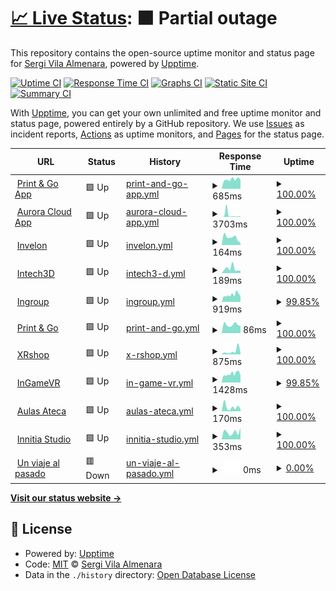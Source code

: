 # [📈 Live Status](https://svilaa.github.io/websites-status): <!--live status--> **🟧 Partial outage**

This repository contains the open-source uptime monitor and status page for [Sergi Vila Almenara](https://svilaa.github.io/websites-status), powered by [Upptime](https://github.com/upptime/upptime).

[![Uptime CI](https://github.com/svilaa/websites-status/workflows/Uptime%20CI/badge.svg)](https://github.com/svilaa/websites-status/actions?query=workflow%3A%22Uptime+CI%22)
[![Response Time CI](https://github.com/svilaa/websites-status/workflows/Response%20Time%20CI/badge.svg)](https://github.com/svilaa/websites-status/actions?query=workflow%3A%22Response+Time+CI%22)
[![Graphs CI](https://github.com/svilaa/websites-status/workflows/Graphs%20CI/badge.svg)](https://github.com/svilaa/websites-status/actions?query=workflow%3A%22Graphs+CI%22)
[![Static Site CI](https://github.com/svilaa/websites-status/workflows/Static%20Site%20CI/badge.svg)](https://github.com/svilaa/websites-status/actions?query=workflow%3A%22Static+Site+CI%22)
[![Summary CI](https://github.com/svilaa/websites-status/workflows/Summary%20CI/badge.svg)](https://github.com/svilaa/websites-status/actions?query=workflow%3A%22Summary+CI%22)

With [Upptime](https://upptime.js.org), you can get your own unlimited and free uptime monitor and status page, powered entirely by a GitHub repository. We use [Issues](https://github.com/svilaa/websites-status/issues) as incident reports, [Actions](https://github.com/svilaa/websites-status/actions) as uptime monitors, and [Pages](https://svilaa.github.io/websites-status) for the status page.

<!--start: status pages-->
<!-- This summary is generated by Upptime (https://github.com/upptime/upptime) -->
<!-- Do not edit this manually, your changes will be overwritten -->
<!-- prettier-ignore -->
| URL | Status | History | Response Time | Uptime |
| --- | ------ | ------- | ------------- | ------ |
| <img alt="" src="https://preprodintechserver.s3.amazonaws.com/static/img/printandgo_logos/favicon.ico" height="13"> [Print & Go App](https://www.printandgo.app) | 🟩 Up | [print-and-go-app.yml](https://github.com/svilaa/websites-status/commits/HEAD/history/print-and-go-app.yml) | <details><summary><img alt="Response time graph" src="./graphs/print-and-go-app/response-time-week.png" height="20"> 685ms</summary><br><a href="https://svilaa.github.io/websites-status/history/print-and-go-app"><img alt="Response time 671" src="https://img.shields.io/endpoint?url=https%3A%2F%2Fraw.githubusercontent.com%2Fsvilaa%2Fwebsites-status%2FHEAD%2Fapi%2Fprint-and-go-app%2Fresponse-time.json"></a><br><a href="https://svilaa.github.io/websites-status/history/print-and-go-app"><img alt="24-hour response time 785" src="https://img.shields.io/endpoint?url=https%3A%2F%2Fraw.githubusercontent.com%2Fsvilaa%2Fwebsites-status%2FHEAD%2Fapi%2Fprint-and-go-app%2Fresponse-time-day.json"></a><br><a href="https://svilaa.github.io/websites-status/history/print-and-go-app"><img alt="7-day response time 685" src="https://img.shields.io/endpoint?url=https%3A%2F%2Fraw.githubusercontent.com%2Fsvilaa%2Fwebsites-status%2FHEAD%2Fapi%2Fprint-and-go-app%2Fresponse-time-week.json"></a><br><a href="https://svilaa.github.io/websites-status/history/print-and-go-app"><img alt="30-day response time 648" src="https://img.shields.io/endpoint?url=https%3A%2F%2Fraw.githubusercontent.com%2Fsvilaa%2Fwebsites-status%2FHEAD%2Fapi%2Fprint-and-go-app%2Fresponse-time-month.json"></a><br><a href="https://svilaa.github.io/websites-status/history/print-and-go-app"><img alt="1-year response time 702" src="https://img.shields.io/endpoint?url=https%3A%2F%2Fraw.githubusercontent.com%2Fsvilaa%2Fwebsites-status%2FHEAD%2Fapi%2Fprint-and-go-app%2Fresponse-time-year.json"></a></details> | <details><summary><a href="https://svilaa.github.io/websites-status/history/print-and-go-app">100.00%</a></summary><a href="https://svilaa.github.io/websites-status/history/print-and-go-app"><img alt="All-time uptime 99.90%" src="https://img.shields.io/endpoint?url=https%3A%2F%2Fraw.githubusercontent.com%2Fsvilaa%2Fwebsites-status%2FHEAD%2Fapi%2Fprint-and-go-app%2Fuptime.json"></a><br><a href="https://svilaa.github.io/websites-status/history/print-and-go-app"><img alt="24-hour uptime 100.00%" src="https://img.shields.io/endpoint?url=https%3A%2F%2Fraw.githubusercontent.com%2Fsvilaa%2Fwebsites-status%2FHEAD%2Fapi%2Fprint-and-go-app%2Fuptime-day.json"></a><br><a href="https://svilaa.github.io/websites-status/history/print-and-go-app"><img alt="7-day uptime 100.00%" src="https://img.shields.io/endpoint?url=https%3A%2F%2Fraw.githubusercontent.com%2Fsvilaa%2Fwebsites-status%2FHEAD%2Fapi%2Fprint-and-go-app%2Fuptime-week.json"></a><br><a href="https://svilaa.github.io/websites-status/history/print-and-go-app"><img alt="30-day uptime 100.00%" src="https://img.shields.io/endpoint?url=https%3A%2F%2Fraw.githubusercontent.com%2Fsvilaa%2Fwebsites-status%2FHEAD%2Fapi%2Fprint-and-go-app%2Fuptime-month.json"></a><br><a href="https://svilaa.github.io/websites-status/history/print-and-go-app"><img alt="1-year uptime 100.00%" src="https://img.shields.io/endpoint?url=https%3A%2F%2Fraw.githubusercontent.com%2Fsvilaa%2Fwebsites-status%2FHEAD%2Fapi%2Fprint-and-go-app%2Fuptime-year.json"></a></details>
| <img alt="" src="https://invelonpublic.s3.eu-west-3.amazonaws.com/img/aurora_logo_128.png" height="13"> [Aurora Cloud App](https://www.auroracloud.app) | 🟩 Up | [aurora-cloud-app.yml](https://github.com/svilaa/websites-status/commits/HEAD/history/aurora-cloud-app.yml) | <details><summary><img alt="Response time graph" src="./graphs/aurora-cloud-app/response-time-week.png" height="20"> 3703ms</summary><br><a href="https://svilaa.github.io/websites-status/history/aurora-cloud-app"><img alt="Response time 799" src="https://img.shields.io/endpoint?url=https%3A%2F%2Fraw.githubusercontent.com%2Fsvilaa%2Fwebsites-status%2FHEAD%2Fapi%2Faurora-cloud-app%2Fresponse-time.json"></a><br><a href="https://svilaa.github.io/websites-status/history/aurora-cloud-app"><img alt="24-hour response time 1059" src="https://img.shields.io/endpoint?url=https%3A%2F%2Fraw.githubusercontent.com%2Fsvilaa%2Fwebsites-status%2FHEAD%2Fapi%2Faurora-cloud-app%2Fresponse-time-day.json"></a><br><a href="https://svilaa.github.io/websites-status/history/aurora-cloud-app"><img alt="7-day response time 3703" src="https://img.shields.io/endpoint?url=https%3A%2F%2Fraw.githubusercontent.com%2Fsvilaa%2Fwebsites-status%2FHEAD%2Fapi%2Faurora-cloud-app%2Fresponse-time-week.json"></a><br><a href="https://svilaa.github.io/websites-status/history/aurora-cloud-app"><img alt="30-day response time 1483" src="https://img.shields.io/endpoint?url=https%3A%2F%2Fraw.githubusercontent.com%2Fsvilaa%2Fwebsites-status%2FHEAD%2Fapi%2Faurora-cloud-app%2Fresponse-time-month.json"></a><br><a href="https://svilaa.github.io/websites-status/history/aurora-cloud-app"><img alt="1-year response time 818" src="https://img.shields.io/endpoint?url=https%3A%2F%2Fraw.githubusercontent.com%2Fsvilaa%2Fwebsites-status%2FHEAD%2Fapi%2Faurora-cloud-app%2Fresponse-time-year.json"></a></details> | <details><summary><a href="https://svilaa.github.io/websites-status/history/aurora-cloud-app">100.00%</a></summary><a href="https://svilaa.github.io/websites-status/history/aurora-cloud-app"><img alt="All-time uptime 99.98%" src="https://img.shields.io/endpoint?url=https%3A%2F%2Fraw.githubusercontent.com%2Fsvilaa%2Fwebsites-status%2FHEAD%2Fapi%2Faurora-cloud-app%2Fuptime.json"></a><br><a href="https://svilaa.github.io/websites-status/history/aurora-cloud-app"><img alt="24-hour uptime 100.00%" src="https://img.shields.io/endpoint?url=https%3A%2F%2Fraw.githubusercontent.com%2Fsvilaa%2Fwebsites-status%2FHEAD%2Fapi%2Faurora-cloud-app%2Fuptime-day.json"></a><br><a href="https://svilaa.github.io/websites-status/history/aurora-cloud-app"><img alt="7-day uptime 100.00%" src="https://img.shields.io/endpoint?url=https%3A%2F%2Fraw.githubusercontent.com%2Fsvilaa%2Fwebsites-status%2FHEAD%2Fapi%2Faurora-cloud-app%2Fuptime-week.json"></a><br><a href="https://svilaa.github.io/websites-status/history/aurora-cloud-app"><img alt="30-day uptime 100.00%" src="https://img.shields.io/endpoint?url=https%3A%2F%2Fraw.githubusercontent.com%2Fsvilaa%2Fwebsites-status%2FHEAD%2Fapi%2Faurora-cloud-app%2Fuptime-month.json"></a><br><a href="https://svilaa.github.io/websites-status/history/aurora-cloud-app"><img alt="1-year uptime 100.00%" src="https://img.shields.io/endpoint?url=https%3A%2F%2Fraw.githubusercontent.com%2Fsvilaa%2Fwebsites-status%2FHEAD%2Fapi%2Faurora-cloud-app%2Fuptime-year.json"></a></details>
| <img alt="" src="https://invelon.com/favicon-32x32.png" height="13"> [Invelon](https://invelon.com) | 🟩 Up | [invelon.yml](https://github.com/svilaa/websites-status/commits/HEAD/history/invelon.yml) | <details><summary><img alt="Response time graph" src="./graphs/invelon/response-time-week.png" height="20"> 164ms</summary><br><a href="https://svilaa.github.io/websites-status/history/invelon"><img alt="Response time 236" src="https://img.shields.io/endpoint?url=https%3A%2F%2Fraw.githubusercontent.com%2Fsvilaa%2Fwebsites-status%2FHEAD%2Fapi%2Finvelon%2Fresponse-time.json"></a><br><a href="https://svilaa.github.io/websites-status/history/invelon"><img alt="24-hour response time 109" src="https://img.shields.io/endpoint?url=https%3A%2F%2Fraw.githubusercontent.com%2Fsvilaa%2Fwebsites-status%2FHEAD%2Fapi%2Finvelon%2Fresponse-time-day.json"></a><br><a href="https://svilaa.github.io/websites-status/history/invelon"><img alt="7-day response time 164" src="https://img.shields.io/endpoint?url=https%3A%2F%2Fraw.githubusercontent.com%2Fsvilaa%2Fwebsites-status%2FHEAD%2Fapi%2Finvelon%2Fresponse-time-week.json"></a><br><a href="https://svilaa.github.io/websites-status/history/invelon"><img alt="30-day response time 225" src="https://img.shields.io/endpoint?url=https%3A%2F%2Fraw.githubusercontent.com%2Fsvilaa%2Fwebsites-status%2FHEAD%2Fapi%2Finvelon%2Fresponse-time-month.json"></a><br><a href="https://svilaa.github.io/websites-status/history/invelon"><img alt="1-year response time 249" src="https://img.shields.io/endpoint?url=https%3A%2F%2Fraw.githubusercontent.com%2Fsvilaa%2Fwebsites-status%2FHEAD%2Fapi%2Finvelon%2Fresponse-time-year.json"></a></details> | <details><summary><a href="https://svilaa.github.io/websites-status/history/invelon">100.00%</a></summary><a href="https://svilaa.github.io/websites-status/history/invelon"><img alt="All-time uptime 99.98%" src="https://img.shields.io/endpoint?url=https%3A%2F%2Fraw.githubusercontent.com%2Fsvilaa%2Fwebsites-status%2FHEAD%2Fapi%2Finvelon%2Fuptime.json"></a><br><a href="https://svilaa.github.io/websites-status/history/invelon"><img alt="24-hour uptime 100.00%" src="https://img.shields.io/endpoint?url=https%3A%2F%2Fraw.githubusercontent.com%2Fsvilaa%2Fwebsites-status%2FHEAD%2Fapi%2Finvelon%2Fuptime-day.json"></a><br><a href="https://svilaa.github.io/websites-status/history/invelon"><img alt="7-day uptime 100.00%" src="https://img.shields.io/endpoint?url=https%3A%2F%2Fraw.githubusercontent.com%2Fsvilaa%2Fwebsites-status%2FHEAD%2Fapi%2Finvelon%2Fuptime-week.json"></a><br><a href="https://svilaa.github.io/websites-status/history/invelon"><img alt="30-day uptime 100.00%" src="https://img.shields.io/endpoint?url=https%3A%2F%2Fraw.githubusercontent.com%2Fsvilaa%2Fwebsites-status%2FHEAD%2Fapi%2Finvelon%2Fuptime-month.json"></a><br><a href="https://svilaa.github.io/websites-status/history/invelon"><img alt="1-year uptime 99.99%" src="https://img.shields.io/endpoint?url=https%3A%2F%2Fraw.githubusercontent.com%2Fsvilaa%2Fwebsites-status%2FHEAD%2Fapi%2Finvelon%2Fuptime-year.json"></a></details>
| <img alt="" src="https://intech3d.es/wp-content/uploads/2016/11/intech3dlogo2-280x280.png" height="13"> [Intech3D](https://intech3d.es) | 🟩 Up | [intech3-d.yml](https://github.com/svilaa/websites-status/commits/HEAD/history/intech3-d.yml) | <details><summary><img alt="Response time graph" src="./graphs/intech3-d/response-time-week.png" height="20"> 189ms</summary><br><a href="https://svilaa.github.io/websites-status/history/intech3-d"><img alt="Response time 399" src="https://img.shields.io/endpoint?url=https%3A%2F%2Fraw.githubusercontent.com%2Fsvilaa%2Fwebsites-status%2FHEAD%2Fapi%2Fintech3-d%2Fresponse-time.json"></a><br><a href="https://svilaa.github.io/websites-status/history/intech3-d"><img alt="24-hour response time 72" src="https://img.shields.io/endpoint?url=https%3A%2F%2Fraw.githubusercontent.com%2Fsvilaa%2Fwebsites-status%2FHEAD%2Fapi%2Fintech3-d%2Fresponse-time-day.json"></a><br><a href="https://svilaa.github.io/websites-status/history/intech3-d"><img alt="7-day response time 189" src="https://img.shields.io/endpoint?url=https%3A%2F%2Fraw.githubusercontent.com%2Fsvilaa%2Fwebsites-status%2FHEAD%2Fapi%2Fintech3-d%2Fresponse-time-week.json"></a><br><a href="https://svilaa.github.io/websites-status/history/intech3-d"><img alt="30-day response time 1119" src="https://img.shields.io/endpoint?url=https%3A%2F%2Fraw.githubusercontent.com%2Fsvilaa%2Fwebsites-status%2FHEAD%2Fapi%2Fintech3-d%2Fresponse-time-month.json"></a><br><a href="https://svilaa.github.io/websites-status/history/intech3-d"><img alt="1-year response time 462" src="https://img.shields.io/endpoint?url=https%3A%2F%2Fraw.githubusercontent.com%2Fsvilaa%2Fwebsites-status%2FHEAD%2Fapi%2Fintech3-d%2Fresponse-time-year.json"></a></details> | <details><summary><a href="https://svilaa.github.io/websites-status/history/intech3-d">100.00%</a></summary><a href="https://svilaa.github.io/websites-status/history/intech3-d"><img alt="All-time uptime 99.68%" src="https://img.shields.io/endpoint?url=https%3A%2F%2Fraw.githubusercontent.com%2Fsvilaa%2Fwebsites-status%2FHEAD%2Fapi%2Fintech3-d%2Fuptime.json"></a><br><a href="https://svilaa.github.io/websites-status/history/intech3-d"><img alt="24-hour uptime 100.00%" src="https://img.shields.io/endpoint?url=https%3A%2F%2Fraw.githubusercontent.com%2Fsvilaa%2Fwebsites-status%2FHEAD%2Fapi%2Fintech3-d%2Fuptime-day.json"></a><br><a href="https://svilaa.github.io/websites-status/history/intech3-d"><img alt="7-day uptime 100.00%" src="https://img.shields.io/endpoint?url=https%3A%2F%2Fraw.githubusercontent.com%2Fsvilaa%2Fwebsites-status%2FHEAD%2Fapi%2Fintech3-d%2Fuptime-week.json"></a><br><a href="https://svilaa.github.io/websites-status/history/intech3-d"><img alt="30-day uptime 100.00%" src="https://img.shields.io/endpoint?url=https%3A%2F%2Fraw.githubusercontent.com%2Fsvilaa%2Fwebsites-status%2FHEAD%2Fapi%2Fintech3-d%2Fuptime-month.json"></a><br><a href="https://svilaa.github.io/websites-status/history/intech3-d"><img alt="1-year uptime 99.99%" src="https://img.shields.io/endpoint?url=https%3A%2F%2Fraw.githubusercontent.com%2Fsvilaa%2Fwebsites-status%2FHEAD%2Fapi%2Fintech3-d%2Fuptime-year.json"></a></details>
| <img alt="" src="https://ingroup.biz/wp-content/uploads/2021/07/favicon.png" height="13"> [Ingroup](https://ingroup.biz) | 🟩 Up | [ingroup.yml](https://github.com/svilaa/websites-status/commits/HEAD/history/ingroup.yml) | <details><summary><img alt="Response time graph" src="./graphs/ingroup/response-time-week.png" height="20"> 919ms</summary><br><a href="https://svilaa.github.io/websites-status/history/ingroup"><img alt="Response time 885" src="https://img.shields.io/endpoint?url=https%3A%2F%2Fraw.githubusercontent.com%2Fsvilaa%2Fwebsites-status%2FHEAD%2Fapi%2Fingroup%2Fresponse-time.json"></a><br><a href="https://svilaa.github.io/websites-status/history/ingroup"><img alt="24-hour response time 1119" src="https://img.shields.io/endpoint?url=https%3A%2F%2Fraw.githubusercontent.com%2Fsvilaa%2Fwebsites-status%2FHEAD%2Fapi%2Fingroup%2Fresponse-time-day.json"></a><br><a href="https://svilaa.github.io/websites-status/history/ingroup"><img alt="7-day response time 919" src="https://img.shields.io/endpoint?url=https%3A%2F%2Fraw.githubusercontent.com%2Fsvilaa%2Fwebsites-status%2FHEAD%2Fapi%2Fingroup%2Fresponse-time-week.json"></a><br><a href="https://svilaa.github.io/websites-status/history/ingroup"><img alt="30-day response time 877" src="https://img.shields.io/endpoint?url=https%3A%2F%2Fraw.githubusercontent.com%2Fsvilaa%2Fwebsites-status%2FHEAD%2Fapi%2Fingroup%2Fresponse-time-month.json"></a><br><a href="https://svilaa.github.io/websites-status/history/ingroup"><img alt="1-year response time 898" src="https://img.shields.io/endpoint?url=https%3A%2F%2Fraw.githubusercontent.com%2Fsvilaa%2Fwebsites-status%2FHEAD%2Fapi%2Fingroup%2Fresponse-time-year.json"></a></details> | <details><summary><a href="https://svilaa.github.io/websites-status/history/ingroup">99.85%</a></summary><a href="https://svilaa.github.io/websites-status/history/ingroup"><img alt="All-time uptime 99.88%" src="https://img.shields.io/endpoint?url=https%3A%2F%2Fraw.githubusercontent.com%2Fsvilaa%2Fwebsites-status%2FHEAD%2Fapi%2Fingroup%2Fuptime.json"></a><br><a href="https://svilaa.github.io/websites-status/history/ingroup"><img alt="24-hour uptime 100.00%" src="https://img.shields.io/endpoint?url=https%3A%2F%2Fraw.githubusercontent.com%2Fsvilaa%2Fwebsites-status%2FHEAD%2Fapi%2Fingroup%2Fuptime-day.json"></a><br><a href="https://svilaa.github.io/websites-status/history/ingroup"><img alt="7-day uptime 99.85%" src="https://img.shields.io/endpoint?url=https%3A%2F%2Fraw.githubusercontent.com%2Fsvilaa%2Fwebsites-status%2FHEAD%2Fapi%2Fingroup%2Fuptime-week.json"></a><br><a href="https://svilaa.github.io/websites-status/history/ingroup"><img alt="30-day uptime 99.81%" src="https://img.shields.io/endpoint?url=https%3A%2F%2Fraw.githubusercontent.com%2Fsvilaa%2Fwebsites-status%2FHEAD%2Fapi%2Fingroup%2Fuptime-month.json"></a><br><a href="https://svilaa.github.io/websites-status/history/ingroup"><img alt="1-year uptime 99.82%" src="https://img.shields.io/endpoint?url=https%3A%2F%2Fraw.githubusercontent.com%2Fsvilaa%2Fwebsites-status%2FHEAD%2Fapi%2Fingroup%2Fuptime-year.json"></a></details>
| <img alt="" src="https://preprodintechserver.s3.amazonaws.com/static/img/printandgo_logos/favicon.ico" height="13"> [Print & Go](https://printandgo.tech) | 🟩 Up | [print-and-go.yml](https://github.com/svilaa/websites-status/commits/HEAD/history/print-and-go.yml) | <details><summary><img alt="Response time graph" src="./graphs/print-and-go/response-time-week.png" height="20"> 86ms</summary><br><a href="https://svilaa.github.io/websites-status/history/print-and-go"><img alt="Response time 148" src="https://img.shields.io/endpoint?url=https%3A%2F%2Fraw.githubusercontent.com%2Fsvilaa%2Fwebsites-status%2FHEAD%2Fapi%2Fprint-and-go%2Fresponse-time.json"></a><br><a href="https://svilaa.github.io/websites-status/history/print-and-go"><img alt="24-hour response time 79" src="https://img.shields.io/endpoint?url=https%3A%2F%2Fraw.githubusercontent.com%2Fsvilaa%2Fwebsites-status%2FHEAD%2Fapi%2Fprint-and-go%2Fresponse-time-day.json"></a><br><a href="https://svilaa.github.io/websites-status/history/print-and-go"><img alt="7-day response time 86" src="https://img.shields.io/endpoint?url=https%3A%2F%2Fraw.githubusercontent.com%2Fsvilaa%2Fwebsites-status%2FHEAD%2Fapi%2Fprint-and-go%2Fresponse-time-week.json"></a><br><a href="https://svilaa.github.io/websites-status/history/print-and-go"><img alt="30-day response time 122" src="https://img.shields.io/endpoint?url=https%3A%2F%2Fraw.githubusercontent.com%2Fsvilaa%2Fwebsites-status%2FHEAD%2Fapi%2Fprint-and-go%2Fresponse-time-month.json"></a><br><a href="https://svilaa.github.io/websites-status/history/print-and-go"><img alt="1-year response time 145" src="https://img.shields.io/endpoint?url=https%3A%2F%2Fraw.githubusercontent.com%2Fsvilaa%2Fwebsites-status%2FHEAD%2Fapi%2Fprint-and-go%2Fresponse-time-year.json"></a></details> | <details><summary><a href="https://svilaa.github.io/websites-status/history/print-and-go">100.00%</a></summary><a href="https://svilaa.github.io/websites-status/history/print-and-go"><img alt="All-time uptime 99.87%" src="https://img.shields.io/endpoint?url=https%3A%2F%2Fraw.githubusercontent.com%2Fsvilaa%2Fwebsites-status%2FHEAD%2Fapi%2Fprint-and-go%2Fuptime.json"></a><br><a href="https://svilaa.github.io/websites-status/history/print-and-go"><img alt="24-hour uptime 100.00%" src="https://img.shields.io/endpoint?url=https%3A%2F%2Fraw.githubusercontent.com%2Fsvilaa%2Fwebsites-status%2FHEAD%2Fapi%2Fprint-and-go%2Fuptime-day.json"></a><br><a href="https://svilaa.github.io/websites-status/history/print-and-go"><img alt="7-day uptime 100.00%" src="https://img.shields.io/endpoint?url=https%3A%2F%2Fraw.githubusercontent.com%2Fsvilaa%2Fwebsites-status%2FHEAD%2Fapi%2Fprint-and-go%2Fuptime-week.json"></a><br><a href="https://svilaa.github.io/websites-status/history/print-and-go"><img alt="30-day uptime 100.00%" src="https://img.shields.io/endpoint?url=https%3A%2F%2Fraw.githubusercontent.com%2Fsvilaa%2Fwebsites-status%2FHEAD%2Fapi%2Fprint-and-go%2Fuptime-month.json"></a><br><a href="https://svilaa.github.io/websites-status/history/print-and-go"><img alt="1-year uptime 99.64%" src="https://img.shields.io/endpoint?url=https%3A%2F%2Fraw.githubusercontent.com%2Fsvilaa%2Fwebsites-status%2FHEAD%2Fapi%2Fprint-and-go%2Fuptime-year.json"></a></details>
| <img alt="" src="https://cdn.shopify.com/s/files/1/0506/7184/5560/files/XR-small_32x32.png" height="13"> [XRshop](https://xrshop.invelon.com) | 🟩 Up | [x-rshop.yml](https://github.com/svilaa/websites-status/commits/HEAD/history/x-rshop.yml) | <details><summary><img alt="Response time graph" src="./graphs/x-rshop/response-time-week.png" height="20"> 875ms</summary><br><a href="https://svilaa.github.io/websites-status/history/x-rshop"><img alt="Response time 861" src="https://img.shields.io/endpoint?url=https%3A%2F%2Fraw.githubusercontent.com%2Fsvilaa%2Fwebsites-status%2FHEAD%2Fapi%2Fx-rshop%2Fresponse-time.json"></a><br><a href="https://svilaa.github.io/websites-status/history/x-rshop"><img alt="24-hour response time 1170" src="https://img.shields.io/endpoint?url=https%3A%2F%2Fraw.githubusercontent.com%2Fsvilaa%2Fwebsites-status%2FHEAD%2Fapi%2Fx-rshop%2Fresponse-time-day.json"></a><br><a href="https://svilaa.github.io/websites-status/history/x-rshop"><img alt="7-day response time 875" src="https://img.shields.io/endpoint?url=https%3A%2F%2Fraw.githubusercontent.com%2Fsvilaa%2Fwebsites-status%2FHEAD%2Fapi%2Fx-rshop%2Fresponse-time-week.json"></a><br><a href="https://svilaa.github.io/websites-status/history/x-rshop"><img alt="30-day response time 692" src="https://img.shields.io/endpoint?url=https%3A%2F%2Fraw.githubusercontent.com%2Fsvilaa%2Fwebsites-status%2FHEAD%2Fapi%2Fx-rshop%2Fresponse-time-month.json"></a><br><a href="https://svilaa.github.io/websites-status/history/x-rshop"><img alt="1-year response time 866" src="https://img.shields.io/endpoint?url=https%3A%2F%2Fraw.githubusercontent.com%2Fsvilaa%2Fwebsites-status%2FHEAD%2Fapi%2Fx-rshop%2Fresponse-time-year.json"></a></details> | <details><summary><a href="https://svilaa.github.io/websites-status/history/x-rshop">100.00%</a></summary><a href="https://svilaa.github.io/websites-status/history/x-rshop"><img alt="All-time uptime 100.00%" src="https://img.shields.io/endpoint?url=https%3A%2F%2Fraw.githubusercontent.com%2Fsvilaa%2Fwebsites-status%2FHEAD%2Fapi%2Fx-rshop%2Fuptime.json"></a><br><a href="https://svilaa.github.io/websites-status/history/x-rshop"><img alt="24-hour uptime 100.00%" src="https://img.shields.io/endpoint?url=https%3A%2F%2Fraw.githubusercontent.com%2Fsvilaa%2Fwebsites-status%2FHEAD%2Fapi%2Fx-rshop%2Fuptime-day.json"></a><br><a href="https://svilaa.github.io/websites-status/history/x-rshop"><img alt="7-day uptime 100.00%" src="https://img.shields.io/endpoint?url=https%3A%2F%2Fraw.githubusercontent.com%2Fsvilaa%2Fwebsites-status%2FHEAD%2Fapi%2Fx-rshop%2Fuptime-week.json"></a><br><a href="https://svilaa.github.io/websites-status/history/x-rshop"><img alt="30-day uptime 100.00%" src="https://img.shields.io/endpoint?url=https%3A%2F%2Fraw.githubusercontent.com%2Fsvilaa%2Fwebsites-status%2FHEAD%2Fapi%2Fx-rshop%2Fuptime-month.json"></a><br><a href="https://svilaa.github.io/websites-status/history/x-rshop"><img alt="1-year uptime 99.99%" src="https://img.shields.io/endpoint?url=https%3A%2F%2Fraw.githubusercontent.com%2Fsvilaa%2Fwebsites-status%2FHEAD%2Fapi%2Fx-rshop%2Fuptime-year.json"></a></details>
| <img alt="" src="https://ingamevr.com/wp-content/uploads/2020/06/ingame-favicon-r-400x400.png" height="13"> [InGameVR](https://ingamevr.com) | 🟩 Up | [in-game-vr.yml](https://github.com/svilaa/websites-status/commits/HEAD/history/in-game-vr.yml) | <details><summary><img alt="Response time graph" src="./graphs/in-game-vr/response-time-week.png" height="20"> 1428ms</summary><br><a href="https://svilaa.github.io/websites-status/history/in-game-vr"><img alt="Response time 1425" src="https://img.shields.io/endpoint?url=https%3A%2F%2Fraw.githubusercontent.com%2Fsvilaa%2Fwebsites-status%2FHEAD%2Fapi%2Fin-game-vr%2Fresponse-time.json"></a><br><a href="https://svilaa.github.io/websites-status/history/in-game-vr"><img alt="24-hour response time 1907" src="https://img.shields.io/endpoint?url=https%3A%2F%2Fraw.githubusercontent.com%2Fsvilaa%2Fwebsites-status%2FHEAD%2Fapi%2Fin-game-vr%2Fresponse-time-day.json"></a><br><a href="https://svilaa.github.io/websites-status/history/in-game-vr"><img alt="7-day response time 1428" src="https://img.shields.io/endpoint?url=https%3A%2F%2Fraw.githubusercontent.com%2Fsvilaa%2Fwebsites-status%2FHEAD%2Fapi%2Fin-game-vr%2Fresponse-time-week.json"></a><br><a href="https://svilaa.github.io/websites-status/history/in-game-vr"><img alt="30-day response time 1415" src="https://img.shields.io/endpoint?url=https%3A%2F%2Fraw.githubusercontent.com%2Fsvilaa%2Fwebsites-status%2FHEAD%2Fapi%2Fin-game-vr%2Fresponse-time-month.json"></a><br><a href="https://svilaa.github.io/websites-status/history/in-game-vr"><img alt="1-year response time 1450" src="https://img.shields.io/endpoint?url=https%3A%2F%2Fraw.githubusercontent.com%2Fsvilaa%2Fwebsites-status%2FHEAD%2Fapi%2Fin-game-vr%2Fresponse-time-year.json"></a></details> | <details><summary><a href="https://svilaa.github.io/websites-status/history/in-game-vr">99.85%</a></summary><a href="https://svilaa.github.io/websites-status/history/in-game-vr"><img alt="All-time uptime 97.08%" src="https://img.shields.io/endpoint?url=https%3A%2F%2Fraw.githubusercontent.com%2Fsvilaa%2Fwebsites-status%2FHEAD%2Fapi%2Fin-game-vr%2Fuptime.json"></a><br><a href="https://svilaa.github.io/websites-status/history/in-game-vr"><img alt="24-hour uptime 100.00%" src="https://img.shields.io/endpoint?url=https%3A%2F%2Fraw.githubusercontent.com%2Fsvilaa%2Fwebsites-status%2FHEAD%2Fapi%2Fin-game-vr%2Fuptime-day.json"></a><br><a href="https://svilaa.github.io/websites-status/history/in-game-vr"><img alt="7-day uptime 99.85%" src="https://img.shields.io/endpoint?url=https%3A%2F%2Fraw.githubusercontent.com%2Fsvilaa%2Fwebsites-status%2FHEAD%2Fapi%2Fin-game-vr%2Fuptime-week.json"></a><br><a href="https://svilaa.github.io/websites-status/history/in-game-vr"><img alt="30-day uptime 99.82%" src="https://img.shields.io/endpoint?url=https%3A%2F%2Fraw.githubusercontent.com%2Fsvilaa%2Fwebsites-status%2FHEAD%2Fapi%2Fin-game-vr%2Fuptime-month.json"></a><br><a href="https://svilaa.github.io/websites-status/history/in-game-vr"><img alt="1-year uptime 99.85%" src="https://img.shields.io/endpoint?url=https%3A%2F%2Fraw.githubusercontent.com%2Fsvilaa%2Fwebsites-status%2FHEAD%2Fapi%2Fin-game-vr%2Fuptime-year.json"></a></details>
| <img alt="" src="https://aulasateca.com/icons/icon-48x48.png" height="13"> [Aulas Ateca](https://aulasateca.com) | 🟩 Up | [aulas-ateca.yml](https://github.com/svilaa/websites-status/commits/HEAD/history/aulas-ateca.yml) | <details><summary><img alt="Response time graph" src="./graphs/aulas-ateca/response-time-week.png" height="20"> 170ms</summary><br><a href="https://svilaa.github.io/websites-status/history/aulas-ateca"><img alt="Response time 219" src="https://img.shields.io/endpoint?url=https%3A%2F%2Fraw.githubusercontent.com%2Fsvilaa%2Fwebsites-status%2FHEAD%2Fapi%2Faulas-ateca%2Fresponse-time.json"></a><br><a href="https://svilaa.github.io/websites-status/history/aulas-ateca"><img alt="24-hour response time 110" src="https://img.shields.io/endpoint?url=https%3A%2F%2Fraw.githubusercontent.com%2Fsvilaa%2Fwebsites-status%2FHEAD%2Fapi%2Faulas-ateca%2Fresponse-time-day.json"></a><br><a href="https://svilaa.github.io/websites-status/history/aulas-ateca"><img alt="7-day response time 170" src="https://img.shields.io/endpoint?url=https%3A%2F%2Fraw.githubusercontent.com%2Fsvilaa%2Fwebsites-status%2FHEAD%2Fapi%2Faulas-ateca%2Fresponse-time-week.json"></a><br><a href="https://svilaa.github.io/websites-status/history/aulas-ateca"><img alt="30-day response time 252" src="https://img.shields.io/endpoint?url=https%3A%2F%2Fraw.githubusercontent.com%2Fsvilaa%2Fwebsites-status%2FHEAD%2Fapi%2Faulas-ateca%2Fresponse-time-month.json"></a><br><a href="https://svilaa.github.io/websites-status/history/aulas-ateca"><img alt="1-year response time 232" src="https://img.shields.io/endpoint?url=https%3A%2F%2Fraw.githubusercontent.com%2Fsvilaa%2Fwebsites-status%2FHEAD%2Fapi%2Faulas-ateca%2Fresponse-time-year.json"></a></details> | <details><summary><a href="https://svilaa.github.io/websites-status/history/aulas-ateca">100.00%</a></summary><a href="https://svilaa.github.io/websites-status/history/aulas-ateca"><img alt="All-time uptime 99.99%" src="https://img.shields.io/endpoint?url=https%3A%2F%2Fraw.githubusercontent.com%2Fsvilaa%2Fwebsites-status%2FHEAD%2Fapi%2Faulas-ateca%2Fuptime.json"></a><br><a href="https://svilaa.github.io/websites-status/history/aulas-ateca"><img alt="24-hour uptime 100.00%" src="https://img.shields.io/endpoint?url=https%3A%2F%2Fraw.githubusercontent.com%2Fsvilaa%2Fwebsites-status%2FHEAD%2Fapi%2Faulas-ateca%2Fuptime-day.json"></a><br><a href="https://svilaa.github.io/websites-status/history/aulas-ateca"><img alt="7-day uptime 100.00%" src="https://img.shields.io/endpoint?url=https%3A%2F%2Fraw.githubusercontent.com%2Fsvilaa%2Fwebsites-status%2FHEAD%2Fapi%2Faulas-ateca%2Fuptime-week.json"></a><br><a href="https://svilaa.github.io/websites-status/history/aulas-ateca"><img alt="30-day uptime 100.00%" src="https://img.shields.io/endpoint?url=https%3A%2F%2Fraw.githubusercontent.com%2Fsvilaa%2Fwebsites-status%2FHEAD%2Fapi%2Faulas-ateca%2Fuptime-month.json"></a><br><a href="https://svilaa.github.io/websites-status/history/aulas-ateca"><img alt="1-year uptime 99.98%" src="https://img.shields.io/endpoint?url=https%3A%2F%2Fraw.githubusercontent.com%2Fsvilaa%2Fwebsites-status%2FHEAD%2Fapi%2Faulas-ateca%2Fuptime-year.json"></a></details>
| <img alt="" src="https://www.innitia.studio/favicon.ico" height="13"> [Innitia Studio](https://www.innitia.studio) | 🟩 Up | [innitia-studio.yml](https://github.com/svilaa/websites-status/commits/HEAD/history/innitia-studio.yml) | <details><summary><img alt="Response time graph" src="./graphs/innitia-studio/response-time-week.png" height="20"> 353ms</summary><br><a href="https://svilaa.github.io/websites-status/history/innitia-studio"><img alt="Response time 300" src="https://img.shields.io/endpoint?url=https%3A%2F%2Fraw.githubusercontent.com%2Fsvilaa%2Fwebsites-status%2FHEAD%2Fapi%2Finnitia-studio%2Fresponse-time.json"></a><br><a href="https://svilaa.github.io/websites-status/history/innitia-studio"><img alt="24-hour response time 542" src="https://img.shields.io/endpoint?url=https%3A%2F%2Fraw.githubusercontent.com%2Fsvilaa%2Fwebsites-status%2FHEAD%2Fapi%2Finnitia-studio%2Fresponse-time-day.json"></a><br><a href="https://svilaa.github.io/websites-status/history/innitia-studio"><img alt="7-day response time 353" src="https://img.shields.io/endpoint?url=https%3A%2F%2Fraw.githubusercontent.com%2Fsvilaa%2Fwebsites-status%2FHEAD%2Fapi%2Finnitia-studio%2Fresponse-time-week.json"></a><br><a href="https://svilaa.github.io/websites-status/history/innitia-studio"><img alt="30-day response time 365" src="https://img.shields.io/endpoint?url=https%3A%2F%2Fraw.githubusercontent.com%2Fsvilaa%2Fwebsites-status%2FHEAD%2Fapi%2Finnitia-studio%2Fresponse-time-month.json"></a><br><a href="https://svilaa.github.io/websites-status/history/innitia-studio"><img alt="1-year response time 316" src="https://img.shields.io/endpoint?url=https%3A%2F%2Fraw.githubusercontent.com%2Fsvilaa%2Fwebsites-status%2FHEAD%2Fapi%2Finnitia-studio%2Fresponse-time-year.json"></a></details> | <details><summary><a href="https://svilaa.github.io/websites-status/history/innitia-studio">100.00%</a></summary><a href="https://svilaa.github.io/websites-status/history/innitia-studio"><img alt="All-time uptime 99.99%" src="https://img.shields.io/endpoint?url=https%3A%2F%2Fraw.githubusercontent.com%2Fsvilaa%2Fwebsites-status%2FHEAD%2Fapi%2Finnitia-studio%2Fuptime.json"></a><br><a href="https://svilaa.github.io/websites-status/history/innitia-studio"><img alt="24-hour uptime 100.00%" src="https://img.shields.io/endpoint?url=https%3A%2F%2Fraw.githubusercontent.com%2Fsvilaa%2Fwebsites-status%2FHEAD%2Fapi%2Finnitia-studio%2Fuptime-day.json"></a><br><a href="https://svilaa.github.io/websites-status/history/innitia-studio"><img alt="7-day uptime 100.00%" src="https://img.shields.io/endpoint?url=https%3A%2F%2Fraw.githubusercontent.com%2Fsvilaa%2Fwebsites-status%2FHEAD%2Fapi%2Finnitia-studio%2Fuptime-week.json"></a><br><a href="https://svilaa.github.io/websites-status/history/innitia-studio"><img alt="30-day uptime 100.00%" src="https://img.shields.io/endpoint?url=https%3A%2F%2Fraw.githubusercontent.com%2Fsvilaa%2Fwebsites-status%2FHEAD%2Fapi%2Finnitia-studio%2Fuptime-month.json"></a><br><a href="https://svilaa.github.io/websites-status/history/innitia-studio"><img alt="1-year uptime 100.00%" src="https://img.shields.io/endpoint?url=https%3A%2F%2Fraw.githubusercontent.com%2Fsvilaa%2Fwebsites-status%2FHEAD%2Fapi%2Finnitia-studio%2Fuptime-year.json"></a></details>
| <img alt="" src="https://unviajealpasado.com/wp-content/uploads/2022/08/cropped-favicon-santiago-pontones-1-192x192.png" height="13"> [Un viaje al pasado](https://unviajealpasado.com) | 🟥 Down | [un-viaje-al-pasado.yml](https://github.com/svilaa/websites-status/commits/HEAD/history/un-viaje-al-pasado.yml) | <details><summary><img alt="Response time graph" src="./graphs/un-viaje-al-pasado/response-time-week.png" height="20"> 0ms</summary><br><a href="https://svilaa.github.io/websites-status/history/un-viaje-al-pasado"><img alt="Response time 3446" src="https://img.shields.io/endpoint?url=https%3A%2F%2Fraw.githubusercontent.com%2Fsvilaa%2Fwebsites-status%2FHEAD%2Fapi%2Fun-viaje-al-pasado%2Fresponse-time.json"></a><br><a href="https://svilaa.github.io/websites-status/history/un-viaje-al-pasado"><img alt="24-hour response time 0" src="https://img.shields.io/endpoint?url=https%3A%2F%2Fraw.githubusercontent.com%2Fsvilaa%2Fwebsites-status%2FHEAD%2Fapi%2Fun-viaje-al-pasado%2Fresponse-time-day.json"></a><br><a href="https://svilaa.github.io/websites-status/history/un-viaje-al-pasado"><img alt="7-day response time 0" src="https://img.shields.io/endpoint?url=https%3A%2F%2Fraw.githubusercontent.com%2Fsvilaa%2Fwebsites-status%2FHEAD%2Fapi%2Fun-viaje-al-pasado%2Fresponse-time-week.json"></a><br><a href="https://svilaa.github.io/websites-status/history/un-viaje-al-pasado"><img alt="30-day response time 0" src="https://img.shields.io/endpoint?url=https%3A%2F%2Fraw.githubusercontent.com%2Fsvilaa%2Fwebsites-status%2FHEAD%2Fapi%2Fun-viaje-al-pasado%2Fresponse-time-month.json"></a><br><a href="https://svilaa.github.io/websites-status/history/un-viaje-al-pasado"><img alt="1-year response time 0" src="https://img.shields.io/endpoint?url=https%3A%2F%2Fraw.githubusercontent.com%2Fsvilaa%2Fwebsites-status%2FHEAD%2Fapi%2Fun-viaje-al-pasado%2Fresponse-time-year.json"></a></details> | <details><summary><a href="https://svilaa.github.io/websites-status/history/un-viaje-al-pasado">0.00%</a></summary><a href="https://svilaa.github.io/websites-status/history/un-viaje-al-pasado"><img alt="All-time uptime 51.81%" src="https://img.shields.io/endpoint?url=https%3A%2F%2Fraw.githubusercontent.com%2Fsvilaa%2Fwebsites-status%2FHEAD%2Fapi%2Fun-viaje-al-pasado%2Fuptime.json"></a><br><a href="https://svilaa.github.io/websites-status/history/un-viaje-al-pasado"><img alt="24-hour uptime 0.00%" src="https://img.shields.io/endpoint?url=https%3A%2F%2Fraw.githubusercontent.com%2Fsvilaa%2Fwebsites-status%2FHEAD%2Fapi%2Fun-viaje-al-pasado%2Fuptime-day.json"></a><br><a href="https://svilaa.github.io/websites-status/history/un-viaje-al-pasado"><img alt="7-day uptime 0.00%" src="https://img.shields.io/endpoint?url=https%3A%2F%2Fraw.githubusercontent.com%2Fsvilaa%2Fwebsites-status%2FHEAD%2Fapi%2Fun-viaje-al-pasado%2Fuptime-week.json"></a><br><a href="https://svilaa.github.io/websites-status/history/un-viaje-al-pasado"><img alt="30-day uptime 0.00%" src="https://img.shields.io/endpoint?url=https%3A%2F%2Fraw.githubusercontent.com%2Fsvilaa%2Fwebsites-status%2FHEAD%2Fapi%2Fun-viaje-al-pasado%2Fuptime-month.json"></a><br><a href="https://svilaa.github.io/websites-status/history/un-viaje-al-pasado"><img alt="1-year uptime 0.00%" src="https://img.shields.io/endpoint?url=https%3A%2F%2Fraw.githubusercontent.com%2Fsvilaa%2Fwebsites-status%2FHEAD%2Fapi%2Fun-viaje-al-pasado%2Fuptime-year.json"></a></details>

<!--end: status pages-->

[**Visit our status website →**](https://svilaa.github.io/websites-status)

## 📄 License

- Powered by: [Upptime](https://github.com/upptime/upptime)
- Code: [MIT](./LICENSE) © [Sergi Vila Almenara](https://svilaa.github.io/websites-status)
- Data in the `./history` directory: [Open Database License](https://opendatacommons.org/licenses/odbl/1-0/)
